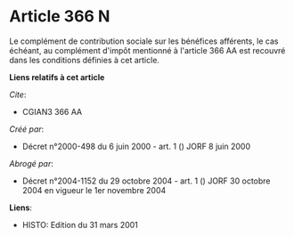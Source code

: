 # Article 366 N

Le complément de contribution sociale sur les bénéfices afférents, le cas échéant, au complément d'impôt mentionné à
l'article 366 AA est recouvré dans les conditions définies à cet article.

**Liens relatifs à cet article**

_Cite_:

  - CGIAN3 366 AA

_Créé par_:

  - Décret n°2000-498 du 6 juin 2000 - art. 1 () JORF 8 juin 2000

_Abrogé par_:

  - Décret n°2004-1152 du 29 octobre 2004 - art. 1 () JORF 30 octobre 2004 en vigueur le 1er novembre 2004

**Liens**:

  - HISTO: Edition du 31 mars 2001
